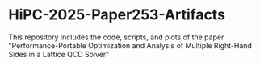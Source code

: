 # HiPC-2025-Paper253-Artifacts
This repository includes the code, scripts, and plots of the paper "Performance-Portable Optimization and Analysis of Multiple Right-Hand Sides in a Lattice QCD Solver"
